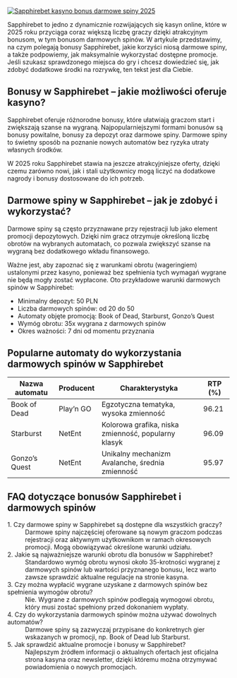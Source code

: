 [![Sapphirebet kasyno bonus darmowe spiny 2025](https://123-caf.pages.dev/gitsignup.png)](https://vrmoo.ru/Bt82HjjY)

<div>   <p>Sapphirebet to jedno z dynamicznie rozwijających się kasyn online, które w 2025 roku przyciąga coraz większą liczbę graczy dzięki atrakcyjnym bonusom, w tym bonusom darmowych spinów. W artykule przedstawimy, na czym polegają bonusy Sapphirebet, jakie korzyści niosą darmowe spiny, a także podpowiemy, jak maksymalnie wykorzystać dostępne promocje. Jeśli szukasz sprawdzonego miejsca do gry i chcesz dowiedzieć się, jak zdobyć dodatkowe środki na rozrywkę, ten tekst jest dla Ciebie.</p>  <h2>Bonusy w Sapphirebet – jakie możliwości oferuje kasyno?</h2> <p>Sapphirebet oferuje różnorodne bonusy, które ułatwiają graczom start i zwiększają szanse na wygraną. Najpopularniejszymi formami bonusów są bonusy powitalne, bonusy za depozyt oraz darmowe spiny. Darmowe spiny to świetny sposób na poznanie nowych automatów bez ryzyka utraty własnych środków.</p> <p>W 2025 roku Sapphirebet stawia na jeszcze atrakcyjniejsze oferty, dzięki czemu zarówno nowi, jak i stali użytkownicy mogą liczyć na dodatkowe nagrody i bonusy dostosowane do ich potrzeb.</p>  <h2>Darmowe spiny w Sapphirebet – jak je zdobyć i wykorzystać?</h2> <p>Darmowe spiny są często przyznawane przy rejestracji lub jako element promocji depozytowych. Dzięki nim gracz otrzymuje określoną liczbę obrotów na wybranych automatach, co pozwala zwiększyć szanse na wygraną bez dodatkowego wkładu finansowego.</p> <p>Ważne jest, aby zapoznać się z warunkami obrotu (wageringiem) ustalonymi przez kasyno, ponieważ bez spełnienia tych wymagań wygrane nie będą mogły zostać wypłacone. Oto przykładowe warunki darmowych spinów w Sapphirebet:</p>  <ul> <li>Minimalny depozyt: 50 PLN</li> <li>Liczba darmowych spinów: od 20 do 50</li> <li>Automaty objęte promocją: Book of Dead, Starburst, Gonzo’s Quest</li> <li>Wymóg obrotu: 35x wygrana z darmowych spinów</li> <li>Okres ważności: 7 dni od momentu przyznania</li> </ul>  <h2>Popularne automaty do wykorzystania darmowych spinów w Sapphirebet</h2> <table> <thead> <tr> <th>Nazwa automatu</th> <th>Producent</th> <th>Charakterystyka</th> <th>RTP (%)</th> </tr> </thead> <tbody> <tr> <td>Book of Dead</td> <td>Play’n GO</td> <td>Egzotyczna tematyka, wysoka zmienność</td> <td>96.21</td> </tr> <tr> <td>Starburst</td> <td>NetEnt</td> <td>Kolorowa grafika, niska zmienność, popularny klasyk</td> <td>96.09</td> </tr> <tr> <td>Gonzo’s Quest</td> <td>NetEnt</td> <td>Unikalny mechanizm Avalanche, średnia zmienność</td> <td>95.97</td> </tr> </tbody> </table>  <h2>FAQ dotyczące bonusów Sapphirebet i darmowych spinów</h2> <dl> <dt>1. Czy darmowe spiny w Sapphirebet są dostępne dla wszystkich graczy?</dt> <dd>Darmowe spiny najczęściej oferowane są nowym graczom podczas rejestracji oraz aktywnym użytkownikom w ramach okresowych promocji. Mogą obowiązywać określone warunki udziału.</dd>  <dt>2. Jakie są najważniejsze warunki obrotu dla bonusów w Sapphirebet?</dt> <dd>Standardowo wymóg obrotu wynosi około 35-krotności wygranej z darmowych spinów lub wartości przyznanego bonusu, lecz warto zawsze sprawdzić aktualne regulacje na stronie kasyna.</dd>  <dt>3. Czy można wypłacić wygrane uzyskane z darmowych spinów bez spełnienia wymogów obrotu?</dt> <dd>Nie. Wygrane z darmowych spinów podlegają wymogowi obrotu, który musi zostać spełniony przed dokonaniem wypłaty.</dd>  <dt>4. Czy do wykorzystania darmowych spinów można używać dowolnych automatów?</dt> <dd>Darmowe spiny są zazwyczaj przypisane do konkretnych gier wskazanych w promocji, np. Book of Dead lub Starburst.</dd>  <dt>5. Jak sprawdzić aktualne promocje i bonusy w Sapphirebet?</dt> <dd>Najlepszym źródłem informacji o aktualnych ofertach jest oficjalna strona kasyna oraz newsletter, dzięki któremu można otrzymywać powiadomienia o nowych promocjach.</dd> </dl> </div>